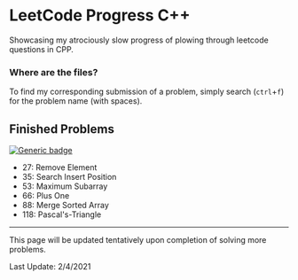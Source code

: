 # LeetCode Progress C++
Showcasing my atrociously slow progress of plowing through leetcode questions in CPP.

### Where are the files?
To find my corresponding submission of a problem, simply search (`ctrl`+`f`) for the problem name (with spaces).

## Finished Problems
[![Generic badge](https://img.shields.io/badge/LeetCode-Array-<Green>.svg)](https://leetcode.com/tag/array/)
  + 27:  Remove Element
  + 35:  Search Insert Position
  + 53:  Maximum Subarray
  + 66:  Plus One
  + 88:  Merge Sorted Array
  + 118: Pascal's-Triangle

---

This page will be updated tentatively upon completion of solving more problems.

Last Update: 2/4/2021

